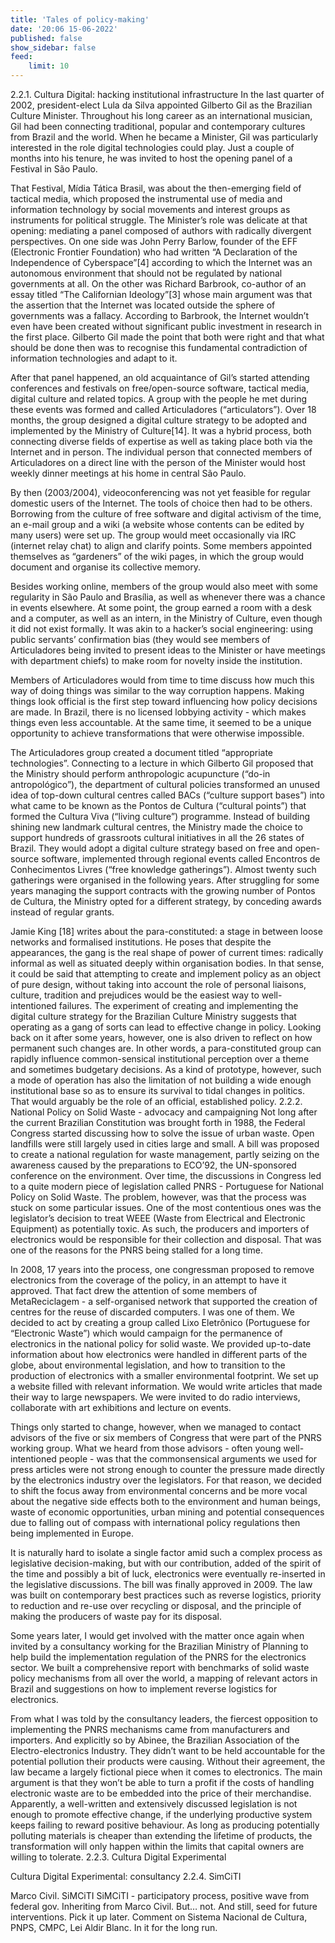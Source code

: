 ```yaml
---
title: 'Tales of policy-making'
date: '20:06 15-06-2022'
published: false
show_sidebar: false
feed:
    limit: 10
---
```


2.2.1. Cultura Digital: hacking institutional infrastructure
In the last quarter of 2002, president-elect Lula da Silva appointed Gilberto Gil as the Brazilian Culture Minister. Throughout his long career as an international musician, Gil had been connecting traditional, popular and contemporary cultures from Brazil and the world. When he became a Minister, Gil was particularly interested in the role digital technologies could play. Just a couple of months into his tenure, he was invited to host the opening panel of a Festival in São Paulo. 

That Festival, Mídia Tática Brasil, was about the then-emerging field of tactical media, which proposed the instrumental use of media and information technology by social movements and interest groups as instruments for political struggle. The Minister’s role was delicate at that opening: mediating a panel composed of authors with radically divergent perspectives. On one side was John Perry Barlow, founder of the EFF (Electronic Frontier Foundation) who had written “A Declaration of the Independence of Cyberspace”[4] according to which the Internet was an autonomous environment that should not be regulated by national governments at all. On the other was Richard Barbrook, co-author of an essay titled “The Californian Ideology”[3] whose main argument was that the assertion that the Internet was located outside the sphere of governments was a fallacy. According to Barbrook, the Internet wouldn’t even have been created without significant public investment in research in the first place. Gilberto Gil made the point that both were right and that what should be done then was to recognise this fundamental contradiction of information technologies and adapt to it.

After that panel happened, an old acquaintance of Gil’s started attending conferences and festivals on free/open-source software, tactical media, digital culture and related topics. A group with the people he met during these events was formed and called Articuladores (“articulators”). Over 18 months, the group designed a digital culture strategy to be adopted and implemented by the Ministry of Culture[14]. It was a hybrid process, both connecting diverse fields of expertise as well as taking place both via the Internet and in person. The individual person that connected members of Articuladores on a direct line with the person of the Minister would host weekly dinner meetings at his home in central São Paulo.

By then (2003/2004), videoconferencing was not yet feasible for regular domestic users of the Internet. The tools of choice then had to be others. Borrowing from the culture of free software and digital activism of the time, an e-mail group and a wiki (a website whose contents can be edited by many users) were set up. The group would meet occasionally via IRC (internet relay chat) to align and clarify points. Some members appointed themselves as “gardeners” of the wiki pages, in which the group would document and organise its collective memory.

Besides working online, members of the group would also meet with some regularity in São Paulo and Brasília, as well as whenever there was a chance in events elsewhere. At some point, the group earned a room with a desk and a computer, as well as an intern, in the Ministry of Culture, even though it did not exist formally. It was akin to a hacker’s social engineering: using public servants’ confirmation bias (they would see members of Articuladores being invited to present ideas to the Minister or have meetings with department chiefs) to make room for novelty inside the institution.

Members of Articuladores would from time to time discuss how much this way of doing things was similar to the way corruption happens. Making things look official is the first step toward influencing how policy decisions are made. In Brazil, there is no licensed lobbying activity - which makes things even less accountable. At the same time, it seemed to be a unique opportunity to achieve transformations that were otherwise impossible.

The Articuladores group created a document titled “appropriate technologies”. Connecting to a lecture in which Gilberto Gil proposed that the Ministry should perform anthropologic acupuncture (“do-in antropológico”), the department of cultural policies transformed an unused idea of top-down cultural centres called BACs (“culture support bases”) into what came to be known as the Pontos de Cultura (“cultural points”) that formed the Cultura Viva (“living culture”) programme. Instead of building shining new landmark cultural centres, the Ministry made the choice to support hundreds of grassroots cultural initiatives in all the 26 states of Brazil. They would adopt a digital culture strategy based on free and open-source software, implemented through regional events called Encontros de Conhecimentos Livres (“free knowledge gatherings”). Almost twenty such gatherings were organised in the following years. After struggling for some years managing the support contracts with the growing number of Pontos de Cultura, the Ministry opted for a different strategy, by conceding awards instead of regular grants. 

Jamie King [18] writes about the para-constituted: a stage in between loose networks and formalised institutions. He poses that despite the appearances, the gang is the real shape of power of current times: radically informal as well as situated deeply within organisation bodies. In that sense, it could be said that attempting to create and implement policy as an object of pure design, without taking into account the role of personal liaisons, culture, tradition and prejudices would be the easiest way to well-intentioned failures. The experiment of creating and implementing the digital culture strategy for the Brazilian Culture Ministry suggests that operating as a gang of sorts can lead to effective change in policy. Looking back on it after some years, however, one is also driven to reflect on how permanent such changes are. In other words, a para-constituted group can rapidly influence common-sensical institutional perception over a theme and sometimes budgetary decisions. As a kind of prototype, however, such a mode of operation has also the limitation of not building a wide enough institutional base so as to ensure its survival to tidal changes in politics. That would arguably be the role of an official, established policy. 
2.2.2. National Policy on Solid Waste - advocacy and campaigning
Not long after the current Brazilian Constitution was brought forth in 1988, the Federal Congress started discussing how to solve the issue of urban waste. Open landfills were still largely used in cities large and small. A bill was proposed to create a national regulation for waste management, partly seizing on the awareness caused by the preparations to ECO’92, the UN-sponsored conference on the environment. Over time, the discussions in Congress led to a quite modern piece of legislation called PNRS - Portuguese for National Policy on Solid Waste. The problem, however, was that the process was stuck on some particular issues. One of the most contentious ones was the legislator’s decision to treat WEEE (Waste from Electrical and Electronic Equipment) as potentially toxic. As such, the producers and importers of electronics would be responsible for their collection and disposal. That was one of the reasons for the PNRS being stalled for a long time.

In 2008, 17 years into the process, one congressman proposed to remove electronics from the coverage of the policy, in an attempt to have it approved. That fact drew the attention of some members of MetaReciclagem - a self-organised network that supported the creation of centres for the reuse of discarded computers. I was one of them. We decided to act by creating a group called Lixo Eletrônico (Portuguese for “Electronic Waste”) which would campaign for the permanence of electronics in the national policy for solid waste. We provided up-to-date information about how electronics were handled in different parts of the globe, about environmental legislation, and how to transition to the production of electronics with a smaller environmental footprint. We set up a website filled with relevant information. We would write articles that made their way to large newspapers. We were invited to do radio interviews, collaborate with art exhibitions and lecture on events.

Things only started to change, however, when we managed to contact advisors of the five or six members of Congress that were part of the PNRS working group. What we heard from those advisors - often young well-intentioned people - was that the commonsensical arguments we used for press articles were not strong enough to counter the pressure made directly by the electronics industry over the legislators. For that reason, we decided to shift the focus away from environmental concerns and be more vocal about the negative side effects both to the environment and human beings, waste of economic opportunities, urban mining and potential consequences due to falling out of compass with international policy regulations then being implemented in Europe.

It is naturally hard to isolate a single factor amid such a complex process as legislative decision-making, but with our contribution, added of the spirit of the time and possibly a bit of luck, electronics were eventually re-inserted in the legislative discussions. The bill was finally approved in 2009. The law was built on contemporary best practices such as reverse logistics, priority to reduction and re-use over recycling or disposal, and the principle of making the producers of waste pay for its disposal. 

Some years later, I would get involved with the matter once again when invited by a consultancy working for the Brazilian Ministry of Planning to help build the implementation regulation of the PNRS for the electronics sector. We built a comprehensive report with benchmarks of solid waste policy mechanisms from all over the world, a mapping of relevant actors in Brazil and suggestions on how to implement reverse logistics for electronics.

From what I was told by the consultancy leaders, the fiercest opposition to implementing the PNRS mechanisms came from manufacturers and importers. And explicitly so by Abinee, the Brazilian Association of the Electro-electronics Industry. They didn’t want to be held accountable for the potential pollution their products were causing. Without their agreement, the law became a largely fictional piece when it comes to electronics. The main argument is that they won’t be able to turn a profit if the costs of handling electronic waste are to be embedded into the price of their merchandise. Apparently, a well-written and extensively discussed legislation is not enough to promote effective change, if the underlying productive system keeps failing to reward positive behaviour. As long as producing potentially polluting materials is cheaper than extending the lifetime of products, the transformation will only happen within the limits that capital owners are willing to tolerate.
2.2.3. Cultura Digital Experimental

Cultura Digital Experimental: consultancy
2.2.4. SimCiTI


Marco Civil. SiMCiTI
SiMCiTI - participatory process, positive wave from federal gov. Inheriting from Marco Civil. But… not. And still, seed for future interventions. Pick it up later. Comment on Sistema Nacional de Cultura, PNPS, CMPC, Lei Aldir Blanc. In it for the long run. 

